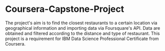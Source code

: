 # Coursera-Capstone-Project

The project's aim is to find the closest restaurants to a certain location via geographical information and importing data via Foursquare's API. Data are obtained and filtered according to the distance and type of restaurant. This project is a requirement for IBM Data Science Professional Certificate from Coursera.
